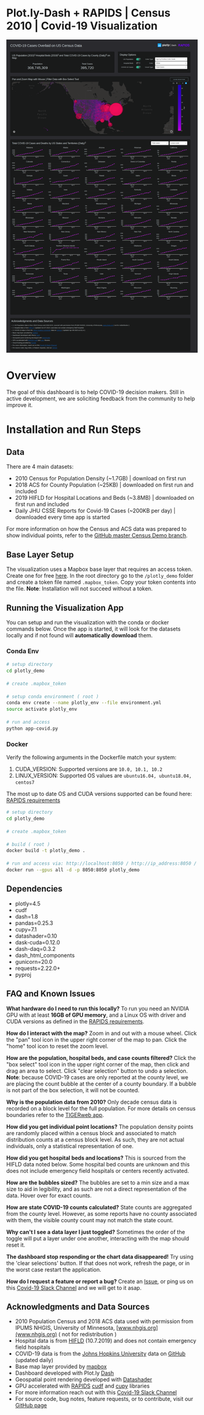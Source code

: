 # Plot.ly-Dash + RAPIDS | Census 2010 | Covid-19 Visualization

![screenshot](./RAPIDS-plotly%20Census-CV19%20v2.png)

# Overview

The goal of this dashboard is to help COVID-19 decision makers. Still in active development, we are soliciting feedback from the community to help improve it.

# Installation and Run Steps

## Data 
There are 4 main datasets:

- 2010 Census for Population Density (~1.7GB) | download on first run
- 2018 ACS for County Population (~25KB) | downloaded on first run and included 
- 2019 HIFLD for Hospital Locations and Beds (~3.8MB) | downloaded on first run and included 
- Daily JHU CSSE Reports for Covid-19 Cases (~200KB per day) | downloaded every time app is started 

For more information on how the Census and ACS data was prepared to show individual points, refer to the [GitHub master Census Demo branch](https://github.com/rapidsai/plotly-dash-rapids-census-demo/tree/master).


## Base Layer Setup
The visualization uses a Mapbox base layer that requires an access token. Create one for free [here](https://www.mapbox.com/help/define-access-token/). In the root directory go to the `/plotly_demo` folder and create a token file named `.mapbox_token`. Copy your token contents into the file. **Note**: Installation will not succeed without a token. 

## Running the Visualization App

You can setup and run the visualization with the conda or docker commands below. Once the app is started, it will look for the datasets locally and if not found will **automatically download** them.


### Conda Env

```bash
# setup directory
cd plotly_demo

# create .mapbox_token

# setup conda environment ( root )
conda env create --name plotly_env --file environment.yml
source activate plotly_env

# run and access
python app-covid.py
```

### Docker

Verify the following arguments in the Dockerfile match your system:

1. CUDA_VERSION: Supported versions are `10.0, 10.1, 10.2`
2. LINUX_VERSION: Supported OS values are `ubuntu16.04, ubuntu18.04, centos7`

The most up to date OS and CUDA versions supported can be found here: [RAPIDS requirements](https://rapids.ai/start.html#req)

```bash
# setup directory
cd plotly_demo

# create .mapbox_token

# build ( root )
docker build -t plotly_demo .

# run and access via: http://localhost:8050 / http://ip_address:8050 / http://0.0.0.0:8050
docker run --gpus all -d -p 8050:8050 plotly_demo
```

## Dependencies

- plotly=4.5
- cudf
- dash=1.8
- pandas=0.25.3
- cupy=7.1
- datashader=0.10
- dask-cuda=0.12.0
- dash-daq=0.3.2
- dash_html_components
- gunicorn=20.0
- requests=2.22.0+
- pyproj


## FAQ and Known Issues
**What hardware do I need to run this locally?**  To run you need an NVIDIA GPU with at least **16GB of GPU memory**, and a Linux OS with driver and CUDA versions as defined in the [RAPIDS requirements](https://rapids.ai/start.html#req).


**How do I interact with the map?** Zoom in and out with a mouse wheel. Click the "pan" tool icon in the upper right corner of the map to pan. Click the "home" tool icon to reset the zoom level. 


**How are the population, hospital beds, and case counts filtered?** Click the "box select" tool icon in the upper right corner of the map, then click and drag an area to select. Click "clear selection" button to undo a selection. **Note**: because COVID-19 cases are only reported at the county level, we are placing the count bubble at the center of a county boundary. If a bubble is not part of the box selection, it will not be counted.


**Why is the population data from 2010?** Only decade census data is recorded on a block level for the full population. For more details on census boundaries refer to the [TIGERweb app](https://tigerweb.geo.census.gov/tigerwebmain/TIGERweb_apps.html). 


**How did you get individual point locations?** The population density points are randomly placed within a census block and associated to match distribution counts at a census block level. As such, they are not actual individuals, only a statistical representation of one.


**How did you get hospital beds and locations?** This is sourced from the HIFLD data noted below. Some hospital bed counts are unknown and this does not include emergency field hospitals or centers recently activated. 


**How are the bubbles sized?** The bubbles are set to a min size and a max size to aid in legibility, and as such are not a direct representation of the data. Hover over for exact counts. 


**How are state COVID-19 counts calculated?** State counts are aggregated from the county level. However, as some reports have no county associated with them, the visible county count may not match the state count. 


**Why can't I see a data layer I just toggled?** Sometimes the order of the toggle will put a layer under one another, interacting with the map should reset it.


**The dashboard stop responding or the chart data disappeared!** Try using the 'clear selections' button. If that does not work, refresh the page, or in the worst case restart the application. 


**How do I request a feature or report a bug?** Create an [Issue](https://github.com/rapidsai/plotly-dash-rapids-census-demo/issues), or ping us on this [Covid-19 Slack Channel](https://join.slack.com/t/rapids-goai/shared_invite/zt-2qmkjvzl-K3rVHb1rZYuFeczoR9e4EA) and we will get to it asap. 


## Acknowledgments and Data Sources

- 2010 Population Census and 2018 ACS data used with permission from IPUMS NHGIS, University of Minnesota, [www.nhgis.org](www.nhgis.org) ( not for redistribution )
- Hospital data is from [HIFLD](https://hifld-geoplatform.opendata.arcgis.com/datasets/hospitals) (10.7.2019) and does not contain emergency field hospitals
- COVID-19 data is from the [Johns Hopkins University](https://coronavirus.jhu.edu/) data on [GitHub](https://github.com/CSSEGISandData/COVID-19/tree/master/csse_covid_19_data/csse_covid_19_daily_reports) (updated daily)
- Base map layer provided by [mapbox](https://www.mapbox.com/)
- Dashboard developed with Plot.ly [Dash](https://dash.plotly.com/)
- Geospatial point rendering developed with [Datashader](https://datashader.org/)
- GPU accelerated with [RAPIDS](https://rapids.ai/) [cudf](https://github.com/rapidsai/cudf) and [cupy](https://cupy.chainer.org/) libraries
- For more information reach out with this [Covid-19 Slack Channel](https://join.slack.com/t/rapids-goai/shared_invite/zt-2qmkjvzl-K3rVHb1rZYuFeczoR9e4EA)
- For source code, bug notes, feature requests, or to contribute, visit our [GitHub page](https://github.com/rapidsai/plotly-dash-rapids-census-demo)
